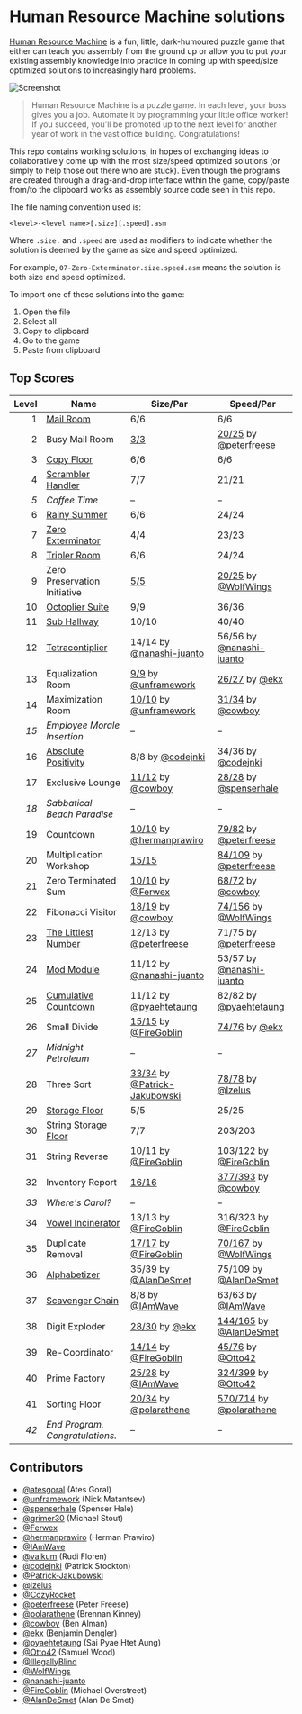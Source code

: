 # Human Resource Machine solutions

[Human Resource Machine](http://tomorrowcorporation.com/humanresourcemachine) is a fun, little, dark-humoured puzzle game that either can teach you assembly from the ground up or allow you to put your existing assembly knowledge into practice in coming up with speed/size optimized solutions to increasingly hard problems.

![Screenshot](http://tomorrowcorporation.com/blog/wp-content/themes/tcTheme2/images/hrm/screenshots/hrm_04.png)

> Human Resource Machine is a puzzle game. In each level, your boss gives you a job. Automate it by programming your little office worker! If you succeed, you'll be promoted up to the next level for another year of work in the vast office building. Congratulations!

This repo contains working solutions, in hopes of exchanging ideas to collaboratively come up with the most size/speed optimized solutions (or simply to help those out there who are stuck). Even though the programs are created through a drag-and-drop interface within the game, copy/paste from/to the clipboard works as assembly source code seen in this repo.

The file naming convention used is:

`<level>-<level name>[.size][.speed].asm`

Where `.size.` and `.speed` are used as modifiers to indicate whether the solution is deemed by the game as size and speed optimized.

For example, `07-Zero-Exterminator.size.speed.asm` means the solution is both size and speed optimized.

To import one of these solutions into the game:

1. Open the file
2. Select all
3. Copy to clipboard
4. Go to the game
5. Paste from clipboard

## Top Scores

| Level | Name | Size/Par | Speed/Par |
| ----: | ---- | -------- | --------- |
| 1 | [Mail Room](01-Mail-Room.size.speed.asm) | 6/6 | 6/6 |
| 2 | Busy Mail Room | [3/3](02-Busy-Mail-Room.size.asm) | [20/25](02-Busy-Mail-Room.speed.asm) by [@peterfreese](https://github.com/peterfreese) |
| 3 | [Copy Floor](03-Copy-Floor.size.speed.asm) | 6/6 | 6/6 |
| 4 | [Scrambler Handler](04-Scrambler-Handler.size.speed.asm) | 7/7 | 21/21 |
| _5_ | _Coffee Time_ | &ndash; | &ndash; |
| 6 | [Rainy Summer](06-Rainy-Summer.size.speed.asm) | 6/6 | 24/24 |
| 7 | [Zero Exterminator](07-Zero-Exterminator.size.speed.asm) | 4/4 | 23/23 |
| 8 | [Tripler Room](08-Tripler-Room.size.speed.asm) | 6/6 | 24/24 |
| 9 | Zero Preservation Initiative | [5/5](09-Zero-Preservation-Initiative.size.asm) | [20/25](09-Zero-Preservation-Initiative.speed.asm) by [@WolfWings](https://github.com/WolfWings) |
| 10 | [Octoplier Suite](10-Octoplier-Suite.size.speed.asm) | 9/9 | 36/36 |
| 11 | [Sub Hallway](11-Sub-Hallway.size.speed.asm) | 10/10 | 40/40 |
| 12 | [Tetracontiplier](12-Tetracontiplier.size.speed.asm) | 14/14 by [@nanashi-juanto](https://github.com/nanashi-juanto) | 56/56 by [@nanashi-juanto](https://github.com/nanashi-juanto) |
| 13 | Equalization Room | [9/9](13-Equalization-Room.size.asm) by [@unframework](https://github.com/unframework) | [26/27](13-Equalization-Room.speed.asm) by [@ekx](https://github.com/ekx) |
| 14 | Maximization Room | [10/10](14-Maximization-Room.size.asm) by [@unframework](https://github.com/unframework) | [31/34](14-Maximization-Room.speed.asm) by [@cowboy](https://github.com/cowboy) |
| _15_ | _Employee Morale Insertion_ | &ndash; | &ndash; |
| 16 | [Absolute Positivity](16-Absolute-Positivity.size.speed.asm) | 8/8 by [@codejnki](https://github.com/codejnki) | 34/36 by [@codejnki](https://github.com/codejnki) |
| 17 | Exclusive Lounge | [11/12](17-Exclusive-Lounge.size.asm) by [@cowboy](https://github.com/cowboy) | [28/28](17-Exclusive-Lounge.speed.asm) by [@spenserhale](https://github.com/spenserhale) |
| _18_ | _Sabbatical Beach Paradise_ | &ndash; | &ndash; |
| 19 | Countdown | [10/10](19-Countdown.size.asm) by [@hermanprawiro](https://github.com/hermanprawiro) | [79/82](19-Countdown.speed.asm) by [@peterfreese](https://github.com/peterfreese) |
| 20 | Multiplication Workshop | [15/15](20-Multiplication-Workshop.size.asm) | [84/109](20-Multiplication-Workshop.speed.asm) by [@peterfreese](https://github.com/peterfreese) |
| 21 | Zero Terminated Sum | [10/10](21-Zero-Terminated-Sum.size.asm) by [@Ferwex](https://github.com/Ferwex) | [68/72](21-Zero-Terminated-Sum.speed.asm) by [@cowboy](https://github.com/cowboy)|
| 22 | Fibonacci Visitor | [18/19](22-Fibonacci-Visitor.size.asm) by [@cowboy](https://github.com/cowboy) | [74/156](22-Fibonacci-Visitor.speed.asm) by [@WolfWings](https://github.com/WolfWings) |
| 23 | [The Littlest Number](23-The-Littlest-Number.size.speed.asm) | 12/13 by [@peterfreese](https://github.com/peterfreese) | 71/75 by [@peterfreese](https://github.com/peterfreese) |
| 24 | [Mod Module](24-Mod-Module.size.speed.asm) | 11/12 by [@nanashi-juanto](https://github.com/nanashi-juanto) | 53/57 by [@nanashi-juanto](https://github.com/nanashi-juanto) |
| 25 | [Cumulative Countdown](25-Cumulative-Countdown.size.speed.asm) | 11/12 by [@pyaehtetaung](https://github.com/pyaehtetaung) | 82/82 by [@pyaehtetaung](https://github.com/pyaehtetaung) |
| 26 | Small Divide | [15/15](26-Small-Divide.size.asm) by [@FireGoblin](https://github.com/FireGoblin) | [74/76](26-Small-Divide.speed.asm) by [@ekx](https://github.com/ekx) |
| _27_ | _Midnight Petroleum_ | &ndash; | &ndash; |
| 28 | Three Sort | [33/34](28-Three-Sort.size.asm) by [@Patrick-Jakubowski](https://github.com/Patrick-Jakubowski) | [78/78](28-Three-Sort.speed.asm) by [@lzelus](https://github.com/lzelus) |
| 29 | [Storage Floor](29-Storage-Floor.size.speed.asm) | 5/5 | 25/25 |
| 30 | [String Storage Floor](30-String-Storage-Floor.size.speed.asm) | 7/7 | 203/203 |
| 31 | String Reverse | 10/11 by [@FireGoblin](https://github.com/FireGoblin) | 103/122 by [@FireGoblin](https://github.com/FireGoblin) |
| 32 | Inventory Report | [16/16](32-Inventory-Report.size.asm) | [377/393](32-Inventory-Report.speed.asm) by [@cowboy](https://github.com/cowboy) |
| _33_ | _Where's Carol?_ | &ndash; | &ndash; |
| 34 | [Vowel Incinerator](34-Vowel-Incinerator.size.speed.asm) | 13/13 by [@FireGoblin](https://github.com/FireGoblin) | 316/323 by [@FireGoblin](https://github.com/FireGoblin) |
| 35 | Duplicate Removal | [17/17](35-Duplicate-Removal.size.asm) by [@FireGoblin](https://github.com/FireGoblin) | [70/167](35-Duplicate-Removal.speed.asm) by [@WolfWings](https://github.com/WolfWings) |
| 36 | [Alphabetizer](36-Alphabetizer.size.speed.asm) | 35/39 by [@AlanDeSmet](https://github.com/AlanDeSmet) | 75/109 by [@AlanDeSmet](https://github.com/AlanDeSmet) |
| 37 | [Scavenger Chain](37-Scavenger-Chain.size.speed.asm) | 8/8 by [@IAmWave](https://github.com/IAmWave) | 63/63 by [@IAmWave](https://github.com/IAmWave) |
| 38 | Digit Exploder | [28/30](38-Digit-Exploder.size.asm) by [@ekx](https://github.com/ekx) | [144/165](38-Digit-Exploder.speed.asm) by [@AlanDeSmet](https://github.com/AlanDeSmet) |
| 39 | Re-Coordinator | [14/14](39-Re-Coordinator.size.asm) by [@FireGoblin](https://github.com/FireGoblin) | [45/76](39-Re-Coordinator.speed.asm) by [@Otto42](https://github.com/Otto42) |
| 40 | Prime Factory | [25/28](40-Prime-Factory.size.asm) by [@IAmWave](https://github.com/IAmWave) | [324/399](40-Prime-Factory.speed.asm) by [@Otto42](https://github.com/Otto42) |
| 41 | Sorting Floor | [20/34](41-Sorting-Floor.size.asm) by [@polarathene](https://github.com/polarathene) | [570/714](41-Sorting-Floor.speed.asm) by [@polarathene](https://github.com/polarathene) |
| _42_ | _End Program. Congratulations._ | &ndash; | &ndash; |

## Contributors

* [@atesgoral](https://github.com/atesgoral) (Ates Goral)
* [@unframework](https://github.com/unframework) (Nick Matantsev)
* [@spenserhale](https://github.com/spenserhale) (Spenser Hale)
* [@grimer30](https://github.com/grimer30) (Michael Stout)
* [@Ferwex](https://github.com/Ferwex)
* [@hermanprawiro](https://github.com/hermanprawiro) (Herman Prawiro)
* [@IAmWave](https://github.com/IAmWave)
* [@valkum](https://github.com/valkum) (Rudi Floren)
* [@codejnki](https://github.com/codejnki) (Patrick Stockton)
* [@Patrick-Jakubowski](https://github.com/Patrick-Jakubowski)
* [@lzelus](https://github.com/lzelus)
* [@CozyRocket](https://github.com/CozyRocket)
* [@peterfreese](https://github.com/peterfreese) (Peter Freese)
* [@polarathene](https://github.com/polarathene) (Brennan Kinney)
* [@cowboy](https://github.com/cowboy) (Ben Alman)
* [@ekx](https://github.com/ekx) (Benjamin Dengler)
* [@pyaehtetaung](https://github.com/pyaehtetaung) (Sai Pyae Htet Aung)
* [@Otto42](https://github.com/Otto42) (Samuel Wood)
* [@IllegallyBlind](https://github.com/IllegallyBlind)
* [@WolfWings](https://github.com/WolfWings)
* [@nanashi-juanto](https://github.com/nanashi-juanto)
* [@FireGoblin](https://github.com/FireGoblin) (Michael Overstreet)
* [@AlanDeSmet](https://github.com/AlanDeSmet) (Alan De Smet)
